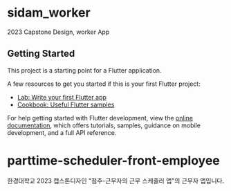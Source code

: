 # sidam_worker

2023 Capstone Design, worker App

## Getting Started

This project is a starting point for a Flutter application.

A few resources to get you started if this is your first Flutter project:

- [Lab: Write your first Flutter app](https://docs.flutter.dev/get-started/codelab)
- [Cookbook: Useful Flutter samples](https://docs.flutter.dev/cookbook)

For help getting started with Flutter development, view the
[online documentation](https://docs.flutter.dev/), which offers tutorials,
samples, guidance on mobile development, and a full API reference.

# parttime-scheduler-front-employee
한경대학교 2023 캡스톤디자인 "점주-근무자의 근무 스케줄러 앱"의 근무자 앱입니다.
